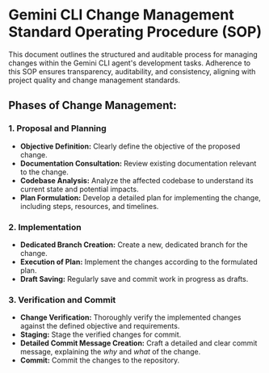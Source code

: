 # Gemini CLI Change Management Standard Operating Procedure (SOP)

This document outlines the structured and auditable process for managing changes within the Gemini CLI agent's development tasks. Adherence to this SOP ensures transparency, auditability, and consistency, aligning with project quality and change management standards.

## Phases of Change Management:

### 1. Proposal and Planning
*   **Objective Definition:** Clearly define the objective of the proposed change.
*   **Documentation Consultation:** Review existing documentation relevant to the change.
*   **Codebase Analysis:** Analyze the affected codebase to understand its current state and potential impacts.
*   **Plan Formulation:** Develop a detailed plan for implementing the change, including steps, resources, and timelines.

### 2. Implementation
*   **Dedicated Branch Creation:** Create a new, dedicated branch for the change.
*   **Execution of Plan:** Implement the changes according to the formulated plan.
*   **Draft Saving:** Regularly save and commit work in progress as drafts.

### 3. Verification and Commit
*   **Change Verification:** Thoroughly verify the implemented changes against the defined objective and requirements.
*   **Staging:** Stage the verified changes for commit.
*   **Detailed Commit Message Creation:** Craft a detailed and clear commit message, explaining the *why* and *what* of the change.
*   **Commit:** Commit the changes to the repository.